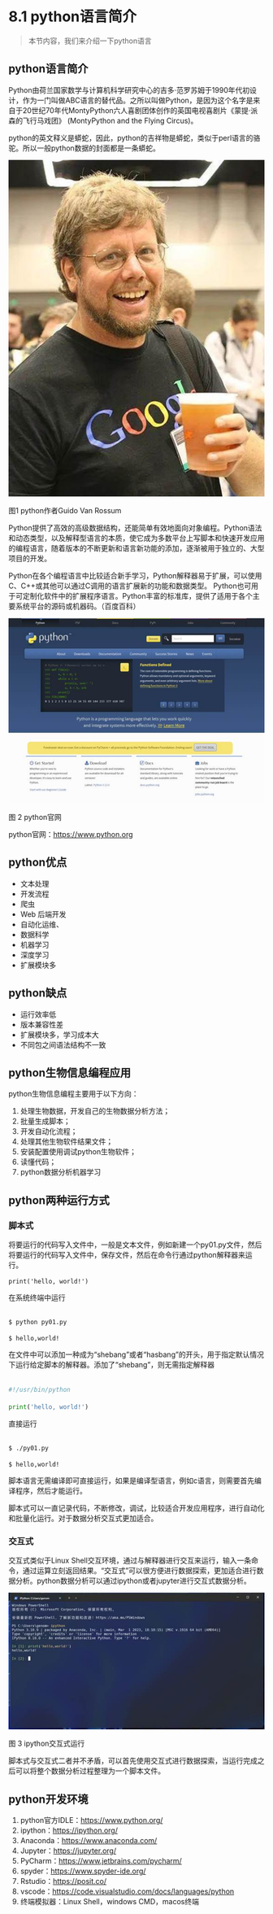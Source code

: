 # 8.1 python语言简介

> 本节内容，我们来介绍一下python语言

## python语言简介

Python由荷兰国家数学与计算机科学研究中心的吉多·范罗苏姆于1990年代初设计，作为一门叫做ABC语言的替代品。之所以叫做Python，是因为这个名字是来自于20世纪70年代MontyPython六人喜剧团体创作的英国电视喜剧片《蒙提·派森的飞行马戏团》 (MontyPython and the Flying Circus)。

python的英文释义是蟒蛇，因此，python的吉祥物是蟒蛇，类似于perl语言的骆驼。所以一般python数据的封面都是一条蟒蛇。

![img](./a1.assets/clip_image002.jpg)

图1 python作者Guido Van Rossum

Python提供了高效的高级数据结构，还能简单有效地面向对象编程。Python语法和动态类型，以及解释型语言的本质，使它成为多数平台上写脚本和快速开发应用的编程语言，随着版本的不断更新和语言新功能的添加，逐渐被用于独立的、大型项目的开发。

Python在各个编程语言中比较适合新手学习，Python解释器易于扩展，可以使用C、C++或其他可以通过C调用的语言扩展新的功能和数据类型。 Python也可用于可定制化软件中的扩展程序语言。Python丰富的标准库，提供了适用于各个主要系统平台的源码或机器码。（百度百科）

![img](./a1.assets/clip_image004.jpg)

图 2 python官网

python官网：<https://www.python.org>

##  python优点

- 文本处理
- 开发流程
- 爬虫
- Web 后端开发
- 自动化运维、
- 数据科学
- 机器学习
- 深度学习
- 扩展模块多

## python缺点

- 运行效率低
- 版本兼容性差
- 扩展模块多，学习成本大
- 不同包之间语法结构不一致

## python生物信息编程应用

python生物信息编程主要用于以下方向：

1. 处理生物数据，开发自己的生物数据分析方法；
2. 批量生成脚本；
3. 开发自动化流程；
4. 处理其他生物软件结果文件；
5. 安装配置使用调试python生物软件；
6. 读懂代码；
7. python数据分析机器学习



## python两种运行方式

###  脚本式

将要运行的代码写入文件中，一般是文本文件，例如新建一个py01.py文件，然后将要运行的代码写入文件中，保存文件，然后在命令行通过python解释器来运行。

```shell
print('hello, world!')
```
在系统终端中运行
```shell

$ python py01.py

$ hello,world!
```


在文件中可以添加一种成为“shebang”或者“hasbang”的开头，用于指定默认情况下运行给定脚本的解释器。添加了“shebang”，则无需指定解释器
```python

#!/usr/bin/python

print('hello, world!')
```


直接运行
```

$ ./py01.py

$ hello,world!
```

脚本语言无需编译即可直接运行，如果是编译型语言，例如c语言，则需要首先编译程序，然后才能运行。

脚本式可以一直记录代码，不断修改，调试，比较适合开发应用程序，进行自动化和批量化运行。对于数据分析交互式更加适合。

### 交互式

交互式类似于Linux Shell交互环境，通过与解释器进行交互来运行，输入一条命令，通过运算立刻返回结果。“交互式”可以很方便进行数据探索，更加适合进行数据分析。python数据分析可以通过ipython或者jupyter进行交互式数据分析。

![img](./a1.assets/clip_image002-1708237801432-3.jpg)

图 3 ipython交互式运行

脚本式与交互式二者并不矛盾，可以首先使用交互式进行数据探索，当运行完成之后可以将整个数据分析过程整理为一个脚本文件。



## python开发环境

1. python官方IDLE：<https://www.python.org/>
2. ipython：<https://ipython.org/>
3. Anaconda：<https://www.anaconda.com/> 
4. Jupyter：<https://jupyter.org/>
5. PyCharm：<https://www.jetbrains.com/pycharm/>
6. spyder：<https://www.spyder-ide.org/>
7. Rstudio：<https://posit.co/>
9. vscode：<https://code.visualstudio.com/docs/languages/python>
10. 终端模拟器：Linux Shell，windows CMD，macos终端